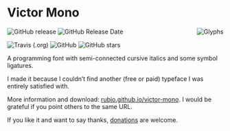 # Victor Mono

<img src="https://github.com/rubjo/victor-mono/raw/master/src/assets/video/cycle.gif" alt="Glyphs" align="right">

![GitHub release](https://img.shields.io/github/release/rubjo/victor-mono.svg) ![GitHub Release Date](https://img.shields.io/github/release-date/rubjo/victor-mono.svg)

![Travis (.org)](https://img.shields.io/travis/rubjo/victor-mono.svg?logo=travis) ![GitHub](https://img.shields.io/github/license/rubjo/victor-mono.svg) ![GitHub stars](https://img.shields.io/github/stars/rubjo/victor-mono.svg?style=social)

A programming font with semi-connected cursive italics and some symbol ligatures.

I made it because I couldn’t find another (free or paid) typeface I was entirely satisfied with.

More information and download: [rubjo.github.io/victor-mono](https://rubjo.github.io/victor-mono). I would be grateful if you point others to the same URL.

If you like it and want to say thanks, [donations](https://www.paypal.me/runbjo) are welcome.